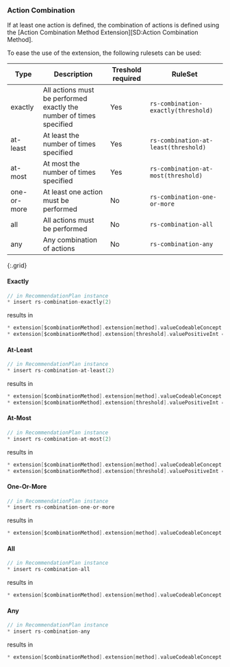 ### Action Combination

If at least one action is defined, the combination of actions is defined using the [Action Combination Method Extension][SD:Action Combination Method].

To ease the use of the extension, the following rulesets can be used:

| Type | Description | Treshold required | RuleSet |
|------|-------------|-------------------|---------|
| exactly | All actions must be performed exactly the number of times specified | Yes | `rs-combination-exactly(threshold)` |
| at-least | At least the number of times specified | Yes | `rs-combination-at-least(threshold)` |
| at-most | At most the number of times specified | Yes | `rs-combination-at-most(threshold)` |
| one-or-more | At least one action must be performed | No | `rs-combination-one-or-more` |
| all | All actions must be performed | No | `rs-combination-all` |
| any | Any combination of actions | No | `rs-combination-any` |
{:.grid}


#### Exactly

```C
// in RecommendationPlan instance
* insert rs-combination-exactly(2)
```

results in

```C
* extension[$combinationMethod].extension[method].valueCodeableConcept = $cs-action-combination-method#exactly
* extension[$combinationMethod].extension[threshold].valuePositiveInt = 2
```

#### At-Least

```C
// in RecommendationPlan instance
* insert rs-combination-at-least(2)
```

results in

```C
* extension[$combinationMethod].extension[method].valueCodeableConcept = $cs-action-combination-method#at-least
* extension[$combinationMethod].extension[threshold].valuePositiveInt = 2
```

#### At-Most

```C
// in RecommendationPlan instance
* insert rs-combination-at-most(2)
```

results in

```C
* extension[$combinationMethod].extension[method].valueCodeableConcept = $cs-action-combination-method#at-most
* extension[$combinationMethod].extension[threshold].valuePositiveInt = 2
```

#### One-Or-More

```C
// in RecommendationPlan instance
* insert rs-combination-one-or-more
```

results in

```C
* extension[$combinationMethod].extension[method].valueCodeableConcept = $cs-action-combination-method#one-or-more
```

#### All

```C
// in RecommendationPlan instance
* insert rs-combination-all
```

results in

```C
* extension[$combinationMethod].extension[method].valueCodeableConcept = $cs-action-combination-method#all
```

#### Any

```C
// in RecommendationPlan instance
* insert rs-combination-any
```

results in

```C
* extension[$combinationMethod].extension[method].valueCodeableConcept = $cs-action-combination-method#any
```

